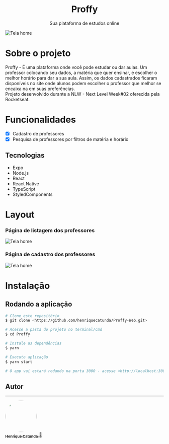 <h1 align="center"> Proffy </h1>
<p align="center">Sua plataforma de estudos online</p>

![Tela home](https://github.com/henriquecatunda/Proffy-Web/blob/master/home.png)

# Sobre o projeto
Proffy - É uma plataforma onde você pode estudar ou dar aulas. Um professor colocando seu dados, a matéria que quer ensinar, e escolher o melhor horário para dar a sua aula. Assim, os dados cadastrados ficaram disponíveis no site onde alunos podem escolher o professor que melhor se encaixa na em suas preferências.
<br> 
Projeto desenvolvido durante a NLW - Next Level Week#02 oferecida pela Rocketseat.

# Funcionalidades
 - [x] Cadastro de professores
 - [x] Pesquisa de professores por filtros de matéria e horário
 
## Tecnologias
 - Expo
 - Node.js
 - React
 - React Native
 - TypeScript
 - StyledComponents
 
 #  Layout
 
 ### Página de listagem dos professores
 ![Tela home](https://github.com/henriquecatunda/Proffy-Web/blob/master/filtrar.png)
 ### Página de cadastro dos professores
 ![Tela home](https://github.com/henriquecatunda/Proffy-Web/blob/master/cadastro.png)
 
 # Instalação
 ## Rodando a aplicação
 
 ```bash
 # Clone este repositório
 $ git clone <https://github.com/henriquecatunda/Proffy-Web.git>
 
 # Acesse a pasta do projeto no terminal/cmd
 $ cd Proffy
 
 # Instale as dependências
 $ yarn
 
 # Execute aplicação
 $ yarn start
 
 # O app vai estará rodando na porta 3000 - acesse <http://localhost:3000>
 ```
## Autor
---

 <a href="https://www.linkedin.com/in/henrique-catunda-1a50851ab/">
 <img style="border-radius: 50%;" src="https://avatars3.githubusercontent.com/u/65199498?s=460&u=86072499fdeedfc6f7f08d29a7e710c38f44755b&v=4" width="100px;" alt=""/>
 <br />
 <sub><b>Henrique Catunda</b></sub> 🚀 </a> 

 
 
